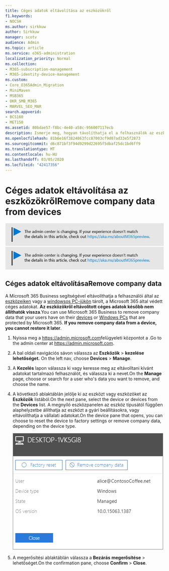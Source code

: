 ```yaml
---
title: Céges adatok eltávolítása az eszközökről
f1.keywords:
- NOCSH
ms.author: sirkkuw
author: Sirkkuw
manager: scotv
audience: Admin
ms.topic: article
ms.service: o365-administration
localization_priority: Normal
ms.collection:
- M365-subscription-management
- M365-identity-device-management
ms.custom:
- Core_O365Admin_Migration
- MiniMaven
- MSB365
- OKR_SMB_M365
- MARVEL_SEO_MAR
search.appverid:
- BCS160
- MET150
ms.assetid: 80bdae57-f8bc-4e40-a58c-956007117ecb
description: Ismerje meg, hogyan távolíthatja el a felhasználók az eszközeiken vagy Windows rendszerű számítógépeiken lévő vállalati adatokat a Microsoft 365 Business segítségével.
ms.openlocfilehash: 81b6e16f3824863fcc87003cf9d07ad33e5f2873
ms.sourcegitcommit: d6c871bf3f94d9299d22695f5dbaf25dc1bd6ff9
ms.translationtype: MT
ms.contentlocale: hu-HU
ms.lasthandoff: 03/05/2020
ms.locfileid: "42417356"
---
```

# <a name="remove-company-data-from-devices"></a><span data-ttu-id="8ccdd-103">Céges adatok eltávolítása az eszközökről</span><span class="sxs-lookup"><span data-stu-id="8ccdd-103">Remove company data from devices</span></span>

<span data-ttu-id="8ccdd-104">[![A megjelenő címke figyelmeztet a felügyeleti központ változásaira, további részleteket itt talál: aka.ms/aboutM365preview.](../media/m365admincenterchanging.png)](https://docs.microsoft.com/office365/admin/microsoft-365-admin-center-preview)</span><span class="sxs-lookup"><span data-stu-id="8ccdd-104">[![Label to let you know the admin center is changing and you can find more details at aka.ms/aboutM365preview.](../media/m365admincenterchanging.png)](https://docs.microsoft.com/office365/admin/microsoft-365-admin-center-preview)</span></span>

## <a name="remove-company-data"></a><span data-ttu-id="8ccdd-105">Céges adatok eltávolítása</span><span class="sxs-lookup"><span data-stu-id="8ccdd-105">Remove company data</span></span>

<span data-ttu-id="8ccdd-p101">A Microsoft 365 Business segítségével eltávolíthatja a felhasználói által az [eszközeiken](app-protection-settings-for-android-and-ios.md) vagy a [windowsos PC-jükön](protection-settings-for-windows-10-devices.md) tárolt, a Microsoft 365 által védett céges adatokat. **Az eszközökről eltávolított céges adatok később nem állíthatók vissza**.</span><span class="sxs-lookup"><span data-stu-id="8ccdd-p101">You can use Microsoft 365 Business to remove company data that your users have on their [devices](app-protection-settings-for-android-and-ios.md) or [Windows PCs](protection-settings-for-windows-10-devices.md) that are protected by Microsoft 365. **If you remove company data from a device, you cannot restore it later**.</span></span> 
  
1. <span data-ttu-id="8ccdd-108">Nyissa meg a <a href="https://go.microsoft.com/fwlink/p/?linkid=837890" target="_blank">https://admin.microsoft.com</a>felügyeleti központot a .</span><span class="sxs-lookup"><span data-stu-id="8ccdd-108">Go to the admin center at <a href="https://go.microsoft.com/fwlink/p/?linkid=837890" target="_blank">https://admin.microsoft.com</a>.</span></span>
    
2. <span data-ttu-id="8ccdd-109">A bal oldali navigációs sávon válassza az **Eszközök** \> **kezelése lehetőséget.**  </span><span class="sxs-lookup"><span data-stu-id="8ccdd-109">On the left nav, choose **Devices**  \> **Manage**.</span></span>
  
3. <span data-ttu-id="8ccdd-110">A **Kezelés** lapon válassza ki vagy keresse meg az eltávolítani kívánt adatokat tartalmazó felhasználót, és válassza ki a nevet.</span><span class="sxs-lookup"><span data-stu-id="8ccdd-110">On the **Manage** page, choose or search for a user who's data you want to remove, and choose the name.</span></span> 
    
4. <span data-ttu-id="8ccdd-111">A következő ablaktáblán jelölje ki az eszközt vagy eszközöket az **Eszközök** listából.</span><span class="sxs-lookup"><span data-stu-id="8ccdd-111">On the next pane, select the device or devices from the **Devices** list.</span></span> <span data-ttu-id="8ccdd-112">A megnyíló eszközpanelen az eszköz típusától függően alaphelyzetbe állíthatja az eszközt a gyári beállításokra, vagy eltávolíthatja a vállalati adatokat.</span><span class="sxs-lookup"><span data-stu-id="8ccdd-112">On the device pane that opens, you can choose to reset the device to factory settings or remove company data, depending on the device type.</span></span> 
    
    ![A vállalati adatok eltávolítása ablaktáblán jelölje ki azt az eszközt, amelyről el szeretné távolítani az adatokat.](../media/resetorremove.png)
  
5. <span data-ttu-id="8ccdd-114">A megerősítési ablaktáblán válassza a **Bezárás** **megerősítése** \> lehetőséget.</span><span class="sxs-lookup"><span data-stu-id="8ccdd-114">On the confirmation pane, choose **Confirm** \> **Close**.</span></span>
    


